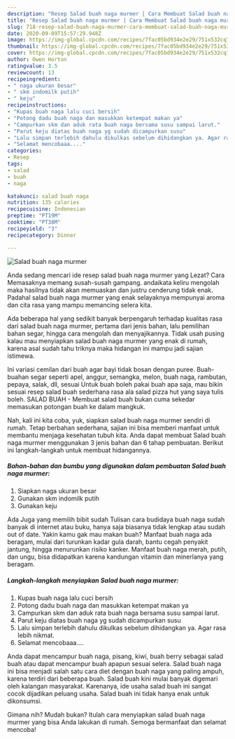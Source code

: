 ```yaml
---
description: "Resep Salad buah naga murmer | Cara Membuat Salad buah naga murmer Yang Enak Banget"
title: "Resep Salad buah naga murmer | Cara Membuat Salad buah naga murmer Yang Enak Banget"
slug: 718-resep-salad-buah-naga-murmer-cara-membuat-salad-buah-naga-murmer-yang-enak-banget
date: 2020-09-09T15:57:29.948Z
image: https://img-global.cpcdn.com/recipes/7fac05bd934e2e29/751x532cq70/salad-buah-naga-murmer-foto-resep-utama.jpg
thumbnail: https://img-global.cpcdn.com/recipes/7fac05bd934e2e29/751x532cq70/salad-buah-naga-murmer-foto-resep-utama.jpg
cover: https://img-global.cpcdn.com/recipes/7fac05bd934e2e29/751x532cq70/salad-buah-naga-murmer-foto-resep-utama.jpg
author: Owen Horton
ratingvalue: 3.5
reviewcount: 13
recipeingredient:
- " naga ukuran besar"
- " skm indomilk putih"
- " keju"
recipeinstructions:
- "Kupas buah naga lalu cuci bersih"
- "Potong dadu buah naga dan masukkan ketempat makan ya"
- "Campurkan skm dan aduk rata buah naga bersama susu sampai larut."
- "Parut keju diatas buah naga yg sudah dicampurkan susu"
- "Lalu simpan terlebih dahulu dikulkas sebelum dihidangkan ya. Agar rasa lebih nikmat."
- "Selamat mencobaaa...."
categories:
- Resep
tags:
- salad
- buah
- naga

katakunci: salad buah naga 
nutrition: 135 calories
recipecuisine: Indonesian
preptime: "PT19M"
cooktime: "PT38M"
recipeyield: "3"
recipecategory: Dinner

---
```



![Salad buah naga murmer](https://img-global.cpcdn.com/recipes/7fac05bd934e2e29/751x532cq70/salad-buah-naga-murmer-foto-resep-utama.jpg)

Anda sedang mencari ide resep salad buah naga murmer yang Lezat? Cara Memasaknya memang susah-susah gampang. andaikata keliru mengolah maka hasilnya tidak akan memuaskan dan justru cenderung tidak enak. Padahal salad buah naga murmer yang enak selayaknya mempunyai aroma dan cita rasa yang mampu memancing selera kita.

Ada beberapa hal yang sedikit banyak berpengaruh terhadap kualitas rasa dari salad buah naga murmer, pertama dari jenis bahan, lalu pemilihan bahan segar, hingga cara mengolah dan menyajikannya. Tidak usah pusing kalau mau menyiapkan salad buah naga murmer yang enak di rumah, karena asal sudah tahu triknya maka hidangan ini mampu jadi sajian istimewa.

Ini variasi cemilan dari buah agar bayi tidak bosan dengan puree. Buah-buahan segar seperti apel, anggur, semangka, melon, buah naga, rambutan, pepaya, salak, dll, sesuai Untuk buah boleh pakai buah apa saja, mau bikin sesuai resep salad buah sederhana rasa ala salad pizza hut yang saya tulis boleh. SALAD BUAH - Membuat salad buah bukan cuma sekedar memasukan potongan buah ke dalam mangkuk.


Nah, kali ini kita coba, yuk, siapkan salad buah naga murmer sendiri di rumah. Tetap berbahan sederhana, sajian ini bisa memberi manfaat untuk membantu menjaga kesehatan tubuh kita. Anda dapat membuat Salad buah naga murmer menggunakan 3 jenis bahan dan 6 tahap pembuatan. Berikut ini langkah-langkah untuk membuat hidangannya.

<!--inarticleads1-->

##### Bahan-bahan dan bumbu yang digunakan dalam pembuatan Salad buah naga murmer:

1. Siapkan  naga ukuran besar
1. Gunakan  skm indomilk putih
1. Gunakan  keju


Ada Juga yang memilih bibit sudah Tulisan cara budidaya buah naga sudah banyak di internet atau buku, hanya saja biasanya tidak lengkap atau sudah out of date. Yakin kamu gak mau makan buah? Manfaat buah naga ada beragam, mulai dari turunkan kadar gula darah, bantu cegah penyakit jantung, hingga menurunkan risiko kanker. Manfaat buah naga merah, putih, dan ungu, bisa didapatkan karena kandungan vitamin dan minerlanya yang beragam. 

<!--inarticleads2-->

##### Langkah-langkah menyiapkan Salad buah naga murmer:

1. Kupas buah naga lalu cuci bersih
1. Potong dadu buah naga dan masukkan ketempat makan ya
1. Campurkan skm dan aduk rata buah naga bersama susu sampai larut.
1. Parut keju diatas buah naga yg sudah dicampurkan susu
1. Lalu simpan terlebih dahulu dikulkas sebelum dihidangkan ya. Agar rasa lebih nikmat.
1. Selamat mencobaaa....


Anda dapat mencampur buah naga, pisang, kiwi, buah berry sebagai salad buah atau dapat mencampur buah apapun sesuai selera. Salad buah naga ini bisa menjadi salah satu cara diet dengan buah naga yang paling ampuh, karena terdiri dari beberapa buah. Salad buah kini mulai banyak digemari oleh kalangan masyarakat. Karenanya, ide usaha salad buah ini sangat cocok dijadikan peluang usaha. Salad buah ini tidak hanya enak untuk dikonsumsi. 

Gimana nih? Mudah bukan? Itulah cara menyiapkan salad buah naga murmer yang bisa Anda lakukan di rumah. Semoga bermanfaat dan selamat mencoba!
